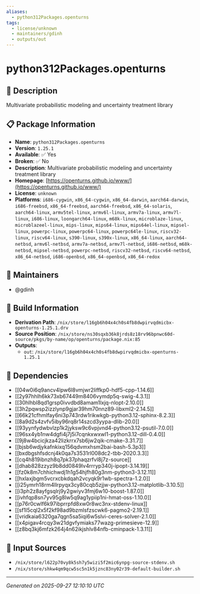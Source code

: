 ```yaml
---
aliases:
  - python312Packages.openturns
tags:
  - license/unknown
  - maintainers/gdinh
  - outputs/out
---
```


# python312Packages.openturns

## 📝 Description

Multivariate probabilistic modeling and uncertainty treatment library

## 📋 Package Information

- **Name**: `python312Packages.openturns`
- **Version**: `1.25.1`
- **Available**: ✅ Yes
- **Broken**: ✅ No
- **Description**: Multivariate probabilistic modeling and uncertainty treatment library
- **Homepage**: [https://openturns.github.io/www/](https://openturns.github.io/www/)
- **License**: `unknown`
- **Platforms**: `i686-cygwin`, `x86_64-cygwin`, `x86_64-darwin`, `aarch64-darwin`, `i686-freebsd`, `x86_64-freebsd`, `aarch64-freebsd`, `x86_64-solaris`, `aarch64-linux`, `armv5tel-linux`, `armv6l-linux`, `armv7a-linux`, `armv7l-linux`, `i686-linux`, `loongarch64-linux`, `m68k-linux`, `microblaze-linux`, `microblazeel-linux`, `mips-linux`, `mips64-linux`, `mips64el-linux`, `mipsel-linux`, `powerpc-linux`, `powerpc64-linux`, `powerpc64le-linux`, `riscv32-linux`, `riscv64-linux`, `s390-linux`, `s390x-linux`, `x86_64-linux`, `aarch64-netbsd`, `armv6l-netbsd`, `armv7a-netbsd`, `armv7l-netbsd`, `i686-netbsd`, `m68k-netbsd`, `mipsel-netbsd`, `powerpc-netbsd`, `riscv32-netbsd`, `riscv64-netbsd`, `x86_64-netbsd`, `i686-openbsd`, `x86_64-openbsd`, `x86_64-redox`
## 👥 Maintainers

- @gdinh


## 🔧 Build Information

- **Derivation Path**: `/nix/store/l16gb6h04x4ch0s4fb8dwpirvqdmicbx-openturns-1.25.1.drv`
- **Source Position**: `/nix/store/ns30sqxb36k8jrds8z18rv96bpnwc60d-source/pkgs/by-name/op/openturns/package.nix:85`
- **Outputs**:
  - `out`:  `/nix/store/l16gb6h04x4ch0s4fb8dwpirvqdmicbx-openturns-1.25.1`

## 🔗 Dependencies

- [[04w0i6q9ancv4lpw6l8vmjwr2liffkp0-hdf5-cpp-1.14.6]]
- [[2y97hhlh6kk73xb67449m8406vymdp5q-swig-4.3.1]]
- [[30hlhbl8qd1grsp0ivvdbd8amam1lxjq-nlopt-2.10.0]]
- [[3h2pqwsp2izzlynp9gjar39hm70nnz89-libxml2-2.14.5]]
- [[66k21cfhmlfay6ni3p743rdw1rikwkgb-python3.12-sphinx-8.2.3]]
- [[8a9d2s4zvfv5iby96rq8r14szcd3yypa-dlib-20.0]]
- [[93yynfydwbvlzp1k2jyksw9c6vpjvnd4-python3.12-psutil-7.0.0]]
- [[96sx4yb1nw4dgfi4j7j5i7cqnkxwxwl1-python3.12-dill-0.4.0]]
- [[9j8w4bcicjkza42lizkrrx7sb6jw2qik-cmake-3.31.7]]
- [[bjsb6wdjykafnkixq156qdvmxhsm2bai-bash-5.3p3]]
- [[bxdbgshfsdcnj4k0qa7s3531rl008dc2-tbb-2020.3.3]]
- [[cq4h819ibnzh8q7pk37phaqzrfvl8j7z-source]]
- [[dhab828zzyz9b8dd0849lv4rrryp340j-ipopt-3.14.19]]
- [[fz0k8m7chhichwdj1h1g54hjfh80g3nm-python3-3.12.11]]
- [[hxlaxjbgm5vcrxcbkdqah2vcyqk9r1wb-spectra-1.2.0]]
- [[i25ymrh18rm4llrpyqx3cy80cqb5zjjw-python3.12-matplotlib-3.10.5]]
- [[i3ph2z8ayfgsqlrj9y2gwiyv3fmj6w10-boost-1.87.0]]
- [[ivhfqp8sn7yv95g8lw5q9ag1ypiip1ni-hmat-oss-1.10.0]]
- [[p76r0cwlf6k97ibprrpfd8xw0r8wc3nx-stdenv-linux]]
- [[sf1l5cql2x5f2kf98ad9bzmlsfzscwk6-pagmo2-2.19.1]]
- [[vridkaia6320ga7qgn5sa5iqi6w5slvi-ceres-solver-2.1.0]]
- [[x4pigav4rcqy3w21dgvfymiaks77wazg-primesieve-12.9]]
- [[z8bq3kj6mfzk264j4n62ikjshlv84nfb-cminpack-1.3.11]]

## 📁 Input Sources

- `/nix/store/l622p70vy8k5sh7y5wizi5f2mic6ynpg-source-stdenv.sh`
- `/nix/store/shkw4qm9qcw5sc5n1k5jznc83ny02r39-default-builder.sh`

---
*Generated on 2025-09-27 12:10:10 UTC*
